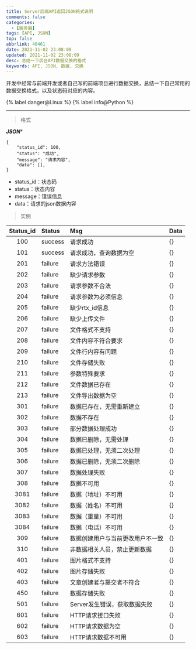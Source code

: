 ```yaml
---
title: Server后端API返回JSON格式说明
comments: false
categories:
  - [服务器]
tags: [API, JSON]
top: false
abbrlink: 40461
date: 2021-11-02 23:08:09
updated: 2021-11-02 23:08:09
desc: 总结一下后台API数据交换的格式
keywords: API, JSON, 数据, 交换
---
```


开发中经常与前端开发或者自己写的前端项目进行数据交换，总结一下自己常用的数据交换格式，以及状态码对应的内容。

{% label danger@Linux %} {% label info@Python %}

<!--more-->
<hr />

> 格式

***JSON****

```
{
    "status_id": 100,
    "status": "成功",
    "message": "请求内容",
    "data": [],
}
```

- status_id：状态码
- status：状态内容
- message：错误信息
- data：请求的json数据内容

> 实例

| Status_id | Status  | Msg                              | Data |
|:---------:|:------- |:-------------------------------- |:---- |
|    100    | success | 请求成功                         | {}   |
|    101    | success | 请求成功，查询数据为空           | {}   |
|    201    | failure | 请求方法错误                     | {}   |
|    202    | failure | 缺少请求参数                     | {}   |
|    203    | failure | 请求参数不合法                   | {}   |
|    204    | failure | 请求参数为必须信息               | {}   |
|    205    | failure | 缺少rtx_id信息                   | {}   |
|    206    | failure | 缺少上传文件                     | {}   |
|    207    | failure | 文件格式不支持                   | {}   |
|    208    | failure | 文件内容不符合要求               | {}   |
|    209    | failure | 文件行内容有问题                 | {}   |
|    210    | failure | 文件存储失败                     | {}   |
|    211    | failure | 参数特殊要求                     | {}   |
|    212    | failure | 文件数据已存在                   | {}   |
|    213    | failure | 文件导出数据为空                 | {}   |
|    301    | failure | 数据已存在，无需重新建立         | {}   |
|    302    | failure | 数据不存在                       | {}   |
|    303    | failure | 部分数据处理成功                 | {}   |
|    304    | failure | 数据已删除，无需处理             | {}   |
|    305    | failure | 数据已处理，无须二次处理         | {}   |
|    306    | failure | 数据已删除，无须二次删除         | {}   |
|    307    | failure | 数据处理失败                     | {}   |
|    308    | failure | 数据不可用                       | {}   |
|   3081    | failure | 数据（地址）不可用               | {}   |
|   3082    | failure | 数据（姓名）不可用               | {}   |
|   3083    | failure | 数据（重量）不可用               | {}   |
|   3084    | failure | 数据（电话）不可用               | {}   |
|    309    | failure | 数据创建用户与当前更改用户不一致 | {}   |
|    310    | failure | 非数据相关人员，禁止更新数据     | {}   |
|    401    | failure | 图片格式不支持                   | {}   |
|    402    | failure | 图片存储失败                     | {}   |
|    403    | failure | 文章创建者与提交者不符合         | {}   |
|    450    | failure | 数据存储失败                     | {}   |
|    501    | failure | Server发生错误，获取数据失败     | {}   |
|    601    | failure | HTTP请求接口失败                 | {}   |
|    602    | failure | HTTP请求数据为空                 | {}   |
|    603    | failure | HTTP请求数据不可用               | {}   |
